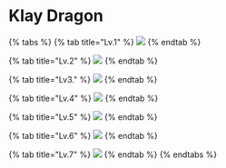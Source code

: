 # Klay Dragon

{% tabs %}
{% tab title="Lv.1" %}
![](../../../.gitbook/assets/combolist\_season3\_klaydragon1.png)
{% endtab %}

{% tab title="Lv.2" %}
![](../../../.gitbook/assets/combolist\_season3\_klaydragon2.png)
{% endtab %}

{% tab title="Lv3." %}
![](../../../.gitbook/assets/combolist\_season3\_klaydragon3.png)
{% endtab %}

{% tab title="Lv.4" %}
![](../../../.gitbook/assets/combolist\_season3\_klaydragon4.png)
{% endtab %}

{% tab title="Lv.5" %}
![](../../../.gitbook/assets/combolist\_season3\_klaydragon5.png)
{% endtab %}

{% tab title="Lv.6" %}
![](<../../../.gitbook/assets/combolist\_season3\_klaydragon6 (4).png>)
{% endtab %}

{% tab title="Lv.7" %}
![](../../../.gitbook/assets/combolist\_season3\_klaydragon7.png)
{% endtab %}
{% endtabs %}
